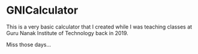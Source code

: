 # GNICalculator
This is a very basic calculator that I created while I was teaching classes at Guru Nanak Institute of Technology back in 2019.

Miss those days...
